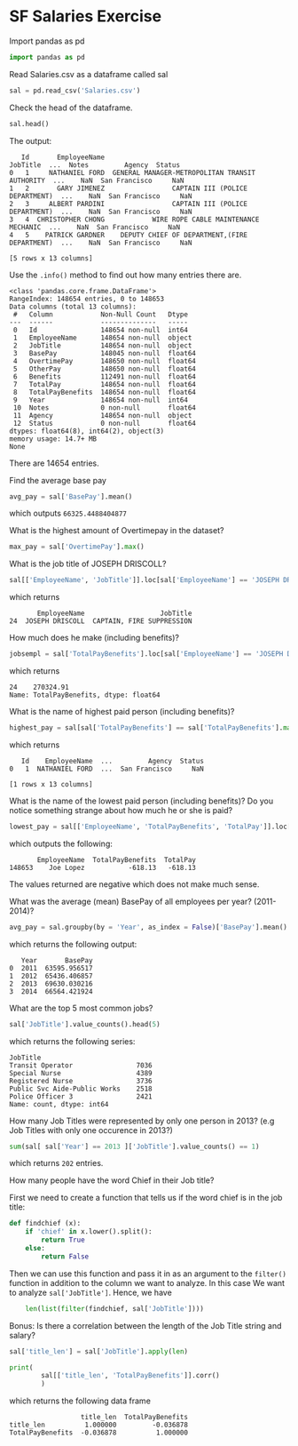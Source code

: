 # SF Salaries Exercise

Import pandas as pd


````python
import pandas as pd
````

Read Salaries.csv as a dataframe called sal

````python
sal = pd.read_csv('Salaries.csv')
````

Check the head of the dataframe.

````python
sal.head()
````
The output:
````
   Id       EmployeeName                                        JobTitle  ...  Notes         Agency  Status
0   1     NATHANIEL FORD  GENERAL MANAGER-METROPOLITAN TRANSIT AUTHORITY  ...    NaN  San Francisco     NaN
1   2       GARY JIMENEZ                 CAPTAIN III (POLICE DEPARTMENT)  ...    NaN  San Francisco     NaN
2   3     ALBERT PARDINI                 CAPTAIN III (POLICE DEPARTMENT)  ...    NaN  San Francisco     NaN
3   4  CHRISTOPHER CHONG            WIRE ROPE CABLE MAINTENANCE MECHANIC  ...    NaN  San Francisco     NaN
4   5    PATRICK GARDNER    DEPUTY CHIEF OF DEPARTMENT,(FIRE DEPARTMENT)  ...    NaN  San Francisco     NaN

[5 rows x 13 columns]
````

Use the `.info()` method to find out how many entries there are. 

````
<class 'pandas.core.frame.DataFrame'>
RangeIndex: 148654 entries, 0 to 148653
Data columns (total 13 columns):
 #   Column            Non-Null Count   Dtype  
---  ------            --------------   -----  
 0   Id                148654 non-null  int64  
 1   EmployeeName      148654 non-null  object 
 2   JobTitle          148654 non-null  object 
 3   BasePay           148045 non-null  float64
 4   OvertimePay       148650 non-null  float64
 5   OtherPay          148650 non-null  float64
 6   Benefits          112491 non-null  float64
 7   TotalPay          148654 non-null  float64
 8   TotalPayBenefits  148654 non-null  float64
 9   Year              148654 non-null  int64  
 10  Notes             0 non-null       float64
 11  Agency            148654 non-null  object 
 12  Status            0 non-null       float64
dtypes: float64(8), int64(2), object(3)
memory usage: 14.7+ MB
None
````
There are 14654 entries. 

Find the average base pay

````python
avg_pay = sal['BasePay'].mean()
````
which outputs  `66325.4488404877`

What is the highest amount of Overtimepay in the dataset?

````python
max_pay = sal['OvertimePay'].max()
````

What is the job title of JOSEPH DRISCOLL? 
````python
sal[['EmployeeName', 'JobTitle']].loc[sal['EmployeeName'] == 'JOSEPH DRISCOLL']
````

which returns 
````
       EmployeeName                   JobTitle
24  JOSEPH DRISCOLL  CAPTAIN, FIRE SUPPRESSION
````

How much does he make (including benefits)?
````python
jobsempl = sal['TotalPayBenefits'].loc[sal['EmployeeName'] == 'JOSEPH DRISCOLL']
````
which returns 
````
24    270324.91
Name: TotalPayBenefits, dtype: float64
````

What is the name of highest paid person (including benefits)?

````python
highest_pay = sal[sal['TotalPayBenefits'] == sal['TotalPayBenefits'].max()]
````

which returns 
````
   Id    EmployeeName  ...         Agency  Status
0   1  NATHANIEL FORD  ...  San Francisco     NaN

[1 rows x 13 columns]
````

What is the name of the lowest paid person (including benefits)? Do you notice something strange about how much he or she is paid?

````python
lowest_pay = sal[['EmployeeName', 'TotalPayBenefits', 'TotalPay']].loc[sal['TotalPayBenefits'] == sal['TotalPayBenefits'].min()]
````
which outputs the following:
````
       EmployeeName  TotalPayBenefits  TotalPay
148653    Joe Lopez           -618.13   -618.13
````
The values returned are negative which does not make much sense.

What was the average (mean) BasePay of all employees per year? (2011-2014)?

````python
avg_pay = sal.groupby(by = 'Year', as_index = False)['BasePay'].mean()
````
which returns the following output:
````
   Year       BasePay
0  2011  63595.956517
1  2012  65436.406857
2  2013  69630.030216
3  2014  66564.421924
````

What are the top 5 most common jobs?

````python
sal['JobTitle'].value_counts().head(5)
````

which returns the following series:
````
JobTitle
Transit Operator                7036
Special Nurse                   4389
Registered Nurse                3736
Public Svc Aide-Public Works    2518
Police Officer 3                2421
Name: count, dtype: int64
````


How many Job Titles were represented by only one person in 2013? (e.g Job Titles with only one occurence in 2013?)


````python
sum(sal[ sal['Year'] == 2013 ]['JobTitle'].value_counts() == 1)
````
which returns `202` entries.


How many people have the word Chief in their Job title?

First we need to create a function that tells us if the word chief is in the job title:
````python
def findchief (x):
    if 'chief' in x.lower().split():
        return True
    else:
        return False
````

Then we can use this function and pass it in as an argument to the `filter()` function in addition to the column we want to analyze. In this case
We want to analyze `sal['JobTitle']`. Hence, we have
````python
    len(list(filter(findchief, sal['JobTitle'])))
````


Bonus: Is there a correlation between the length of the Job Title string and salary?


````python
sal['title_len'] = sal['JobTitle'].apply(len)

print(
        sal[['title_len', 'TotalPayBenefits']].corr()
        )
````

which returns the following data frame

````
                  title_len  TotalPayBenefits
title_len          1.000000         -0.036878
TotalPayBenefits  -0.036878          1.000000
````















